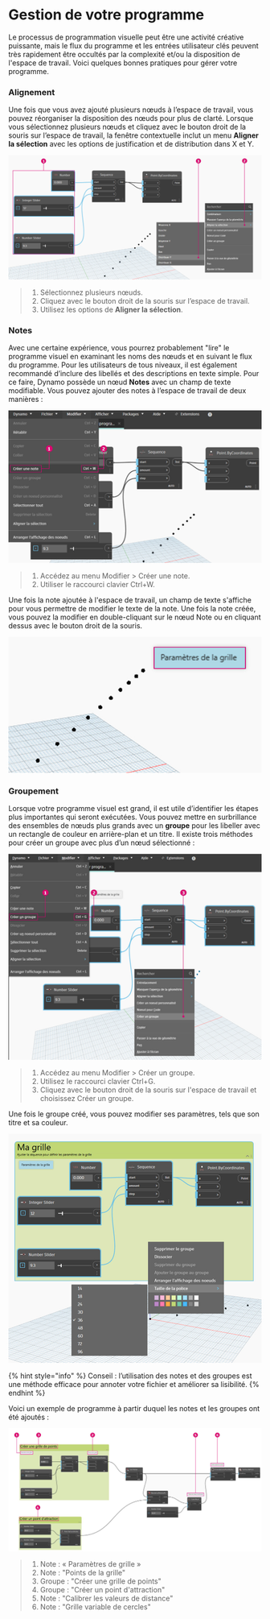 # Gestion de votre programme

Le processus de programmation visuelle peut être une activité créative puissante, mais le flux du programme et les entrées utilisateur clés peuvent très rapidement être occultés par la complexité et/ou la disposition de l'espace de travail. Voici quelques bonnes pratiques pour gérer votre programme.

### Alignement 

Une fois que vous avez ajouté plusieurs nœuds à l’espace de travail, vous pouvez réorganiser la disposition des nœuds pour plus de clarté. Lorsque vous sélectionnez plusieurs nœuds et cliquez avec le bouton droit de la souris sur l’espace de travail, la fenêtre contextuelle inclut un menu **Aligner la sélection** avec les options de justification et de distribution dans X et Y.

![](./images/4/managingyourprogram-alignment.jpg)

> 1. Sélectionnez plusieurs nœuds.
> 2. Cliquez avec le bouton droit de la souris sur l’espace de travail.
> 3. Utilisez les options de **Aligner la sélection**.

### Notes 

Avec une certaine expérience, vous pourrez probablement "lire" le programme visuel en examinant les noms des nœuds et en suivant le flux du programme. Pour les utilisateurs de tous niveaux, il est également recommandé d’inclure des libellés et des descriptions en texte simple. Pour ce faire, Dynamo possède un nœud **Notes** avec un champ de texte modifiable. Vous pouvez ajouter des notes à l’espace de travail de deux manières :

![](./images/4/managingyourprogram-notes.jpg)

> 1. Accédez au menu Modifier > Créer une note.
> 2. Utiliser le raccourci clavier Ctrl+W.

Une fois la note ajoutée à l'espace de travail, un champ de texte s'affiche pour vous permettre de modifier le texte de la note. Une fois la note créée, vous pouvez la modifier en double-cliquant sur le nœud Note ou en cliquant dessus avec le bouton droit de la souris.

![](./images/4/managingyourprogram-notes02.jpg)

### Groupement 

Lorsque votre programme visuel est grand, il est utile d’identifier les étapes plus importantes qui seront exécutées. Vous pouvez mettre en surbrillance des ensembles de nœuds plus grands avec un **groupe** pour les libeller avec un rectangle de couleur en arrière-plan et un titre. Il existe trois méthodes pour créer un groupe avec plus d’un nœud sélectionné :

![](./images/4/managingyourprogram-grouping01.jpg)

> 1. Accédez au menu Modifier > Créer un groupe.
> 2. Utilisez le raccourci clavier Ctrl+G.
> 3. Cliquez avec le bouton droit de la souris sur l'espace de travail et choisissez Créer un groupe.

Une fois le groupe créé, vous pouvez modifier ses paramètres, tels que son titre et sa couleur. 

![](./images/4/managingyourprogram-grouping02.jpg)

{% hint style="info" %} Conseil : l’utilisation des notes et des groupes est une méthode efficace pour annoter votre fichier et améliorer sa lisibilité. {% endhint %}

Voici un exemple de programme à partir duquel les notes et les groupes ont été ajoutés :

![](./images/4/managingyourprogram-grouping03.jpg)

> 1. Note : « Paramètres de grille »
> 2. Note : "Points de la grille"
> 3. Groupe : "Créer une grille de points"
> 4. Groupe : "Créer un point d'attraction"
> 5. Note : "Calibrer les valeurs de distance"
> 6. Note : "Grille variable de cercles"
